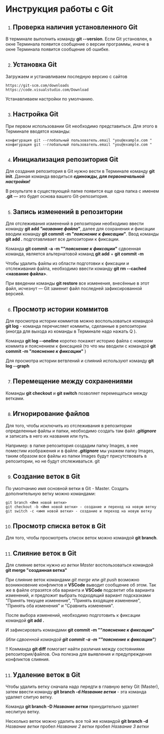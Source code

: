 # Инструкция работы с Git

1. ## Проверка наличия установленного Git

В терминале выполнить команду **git --version**.
 Если Git установлен, в окне Терминала появится сообщение о версии программы, иначе в окне Терминала появится сообщение об ошибке.

2. ## Установка Git

Загружаем и устанавливаем последную версию с сайтов

```
https://git-scm.com/downloads
https://code.visualstudio.com/Download
```
Устанавливаем настройки по умолчанию.

3. ## Настройка Git

При первом использовании Git необходимо представиться. Для этого в Терминале вводятся команды: 
```
конфигурация git --глобальный пользователь.email "you@example.com "
конфигурация git --глобальный пользователь.email "you@example.com "
```


4. ## Инициализация репозитория Git

Для создания репозитория в Git нужно вести в Терминале команду **git init**. 
Данная команда вводиться ***единожды, для первоначальной настройки!***

В результате в существующей папке появится еще одна папка с именем **.git** — это будет основа вашего Git-репозитория.

5. ## Запись изменений в репозитории

Для отслеживания изменений в репозитории необходимо ввести команду **git add _"название файла"_**, далее для сохранения и фиксации вводим команду **git commit -m "_пояснение к фиксации_"**. 
Ввод команды **git add .** подготавливает все дипозитории к фиксации. 

Команда **git commit -a -m ""_пояснение к фиксации_"** сдвоенная команда, является альтернатовой команд **git add** + **git commit -m** 

Чтобы удалить файлы из области подготовки к фиксации и отслеживания файла, необходимо ввести команду **git rm --cached <название файла>**. 

При введении команды **git restore** все изменения, внесённые в этот файл, исчезнут — Git заменит файл последней зафиксированной версией.

6. ## Просмотр истории коммитов

Для просмотра истории коммитов можно воспользоваться командой **git log** - команда перечисляет коммиты, сделанные в репозитории (иногда для выхода из команды в Терминале надо нажать Q ). 

Команда **git log --oneline** коротко покажет историю файла с номером коммита и пояснением к фиксацией (то что мы вводили с командой **git commit -m "_пояснение к фиксации_"** )

Для просмотра истории ветвлений и слияний используют команду **git log --graph**

7. ## Перемещение между сохранениями 


Команды **git checkout** и **git switch** позволяет перемещаться между ветками. 


8. ## Игнорирование файлов 

Для того, чтобы исключить из отслеживания в репозитории определенные файлы и папки, необходимо создать там файл ***.gitignore*** и записать в него их названия или путь. 

Например: в папке репозитория создадим папку Images, в нее поместим изображения и в файле ***.gitignore*** мы укажем папку Images, таким образом все файлы из папки Images будут присутствовать в репозитории, но не будут отслеживаться.
git

9. ## Создание веток в Git

По умолчанию имя основной ветки в Git - Master. Создать дополнительную ветку можно командами:

```
git branch <Имя новой ветки> 
git checkout -b <Имя новой ветки> - создание и переход на новую ветку
git switch -c <имя новой ветки> - создание и переход на новую ветку
```
10. ## Просмотр списка веток в Git

Для того, чтобы просмотреть список веток можно командой __git branch__. 

11. ## Слияние веток в Git

Для слияние веток нужно _из ветки Master_ воспользоваться командой **git merge "созданная ветка"**

При слияние веток командами *git merge* или *git push* возможно возникновение конфликтов и **VSCode** выводит сообщение об этом. Так же в файле отразятся оба варианта и **VSCode** подсветит оба варианта изменений, и предложит выбрать подходящий вариант подсказками "Принять текущее изменение", "Принять входящее изменение", "Принять оба изменения" и "Сравнить изменения".

После выбора изменений, необходимо подготовить к фиксации командой **git add .** 

И зафиксировать командами **git commit -m ""_пояснение к фиксации_"** 

*(Или сдвоенной командой **git commit -a -m ""_пояснение к фиксации_"**)*


!! Комманда **git diff** помогает найти различия между состояниями репозитория/файлов. Она полезна для выявления и предупреждения конфликтов слияния.



11. ## Удаление веток в Git

Чтобы удалить ветку сначала надо передти в главную ветку Git (Master), затем ввести команду **git branch -d _Название ветки_** - эта команда удаляет слитую ветку. 

Команда **git branch -D _Название ветки_** принудительно удаляет неслитую ветку. 

Несколько веток можно удалить все той же командой **git branch -d** _Название ветки_ пробел _Название 2 ветки_ пробел _Название 3 ветки_
